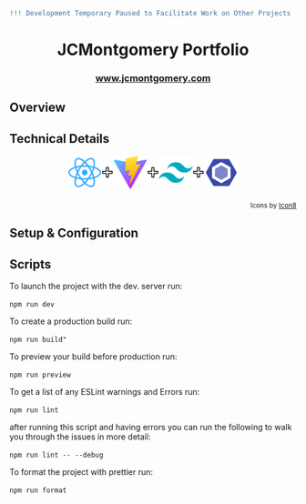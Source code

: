 
<div align="center">
 
```diff
!!! Development Temporary Paused to Facilitate Work on Other Projects !!!
```
 
# JCMontgomery Portfolio
### www.jcmontgomery.com
 
 </div>


## Overview

## Technical Details

<p align="center">
<img src="https://github.com/CameronMontgomery/create-react-vite-tailwind/blob/main/src/assets/react.svg" width="60" align="center"><img src="https://github.com/CameronMontgomery/create-react-vite-tailwind/blob/main/src/assets/plus-sign-white-tb.svg" width="20" align="center"><img src="https://github.com/CameronMontgomery/create-react-vite-tailwind/blob/main/src/assets/vite.svg" width="60" align="center"><img src="https://github.com/CameronMontgomery/create-react-vite-tailwind/blob/main/src/assets/plus-sign-white-tb.svg" width="20" align="center"><img src="https://github.com/CameronMontgomery/create-react-vite-tailwind/blob/main/src/assets/tailwindcss.svg" width="60" align="center"><img src="https://github.com/CameronMontgomery/create-react-vite-tailwind/blob/main/src/assets/plus-sign-white-tb.svg" width="20" align="center"><img src="https://github.com/CameronMontgomery/create-react-vite-tailwind/blob/main/src/assets/eslint.svg" width="60" align="center">
</p>

<div align="right">

<sub>Icons by [Icon8](https://www.icons8.com/)</sub>
 
 </div>

## Setup & Configuration



## Scripts

To launch the project with the dev. server run:

```npm run dev```

To create a production build run:

```npm run build"```

To preview your build before production run:

```npm run preview```

To get a list of any ESLint warnings and Errors run:

```npm run lint```

after running this script and having errors you can run the following to walk you through the issues in more detail:

```npm run lint -- --debug```

To format the project with prettier run:

```npm run format```
